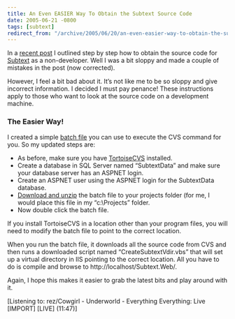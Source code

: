 ```yaml
---
title: An Even EASIER Way To Obtain the Subtext Source Code
date: 2005-06-21 -0800
tags: [subtext]
redirect_from: "/archive/2005/06/20/an-even-easier-way-to-obtain-the-subtext-source-code.aspx/"
---
```


In a [recent post](https://haacked.com/archive/2005/06/18/5155.aspx) I
outlined step by step how to obtain the source code for
[Subtext](https://sourceforge.net/projects/subtext/) as a non-developer.
Well I was a bit sloppy and made a couple of mistakes in the post (now
corrected).

However, I feel a bit bad about it. It’s not like me to be so sloppy and
give incorrect information. I decided I must pay penance! These
instructions apply to those who want to look at the source code on a
development machine.

### The Easier Way!

I created a simple [batch file](/code/GetSubtext.zip) you can use to
execute the CVS command for you. So my updated steps are:

-   As before, make sure you have
    [TortoiseCVS](http://www.tortoisecvs.org/) installed.
-   Create a database in SQL Server named “SubtextData” and make sure
    your database server has an ASPNET login.
-   Create an ASPNET user using the ASPNET login for the SubtextData
    database.
-   [Download and unzip](/code/GetSubtext.zip) the batch file to your
    projects folder (for me, I would place this file in my
    “c:\\Projects” folder.
-   Now double click the batch file.

If you install TortoiseCVS in a location other than your program files,
you will need to modify the batch file to point to the correct location.

When you run the batch file, it downloads all the source code from CVS
and then runs a downloaded script named “CreateSubtextVdir.vbs” that
will set up a virtual directory in IIS pointing to the correct location.
All you have to do is compile and browse to
http://localhost/Subtext.Web/.

Again, I hope this makes it easier to grab the latest bits and play
around with it.

[Listening to: rez/Cowgirl - Underworld - Everything Everything: Live
[IMPORT] [LIVE] (11:47)]

